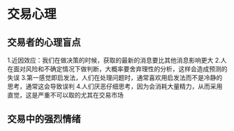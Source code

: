 # 交易心理
## 交易者的心理盲点
1.近因效应：我们在做决策的时候，获取的最新的消息要比其他消息影响更大
2.人在面对风险和不确定情况下做判断，大概率要舍弃理性的分析，这样会造成预测的失误
3.第一感觉即启发法，人们在处理问题时，通常喜欢用启发法而不是冷静的思考，通常这会导致误判
4.人们厌恶仔细思考，因为会消耗大量精力，从而采用直觉，这是严重不可以取的尤其在交易市场

## 交易中的强烈情绪
